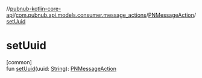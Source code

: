//[pubnub-kotlin-core-api](../../../index.md)/[com.pubnub.api.models.consumer.message_actions](../index.md)/[PNMessageAction](index.md)/[setUuid](set-uuid.md)

# setUuid

[common]\
fun [setUuid](set-uuid.md)(uuid: [String](https://kotlinlang.org/api/latest/jvm/stdlib/kotlin-stdlib/kotlin/-string/index.html)): [PNMessageAction](index.md)
